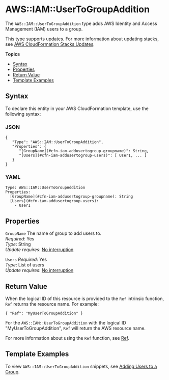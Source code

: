 # AWS::IAM::UserToGroupAddition<a name="aws-properties-iam-addusertogroup"></a>

The `AWS::IAM::UserToGroupAddition` type adds AWS Identity and Access Management \(IAM\) users to a group\.

This type supports updates\. For more information about updating stacks, see [AWS CloudFormation Stacks Updates](using-cfn-updating-stacks.md)\.

**Topics**
+ [Syntax](#aws-resource-iam-addusertogroup-syntax)
+ [Properties](#w4ab1c21c10d797c11)
+ [Return Value](#w4ab1c21c10d797c13)
+ [Template Examples](#w4ab1c21c10d797c15)

## Syntax<a name="aws-resource-iam-addusertogroup-syntax"></a>

To declare this entity in your AWS CloudFormation template, use the following syntax:

### JSON<a name="aws-resource-iam-addusertogroup-syntax.json"></a>

```
{
   "Type": "AWS::IAM::UserToGroupAddition",
   "Properties": {
      "[GroupName](#cfn-iam-addusertogroup-groupname)": String,
      "[Users](#cfn-iam-addusertogroup-users)": [ User1, ... ]
   }
}
```

### YAML<a name="aws-resource-iam-addusertogroup-syntax.yaml"></a>

```
Type: AWS::IAM::UserToGroupAddition
Properties: 
  [GroupName](#cfn-iam-addusertogroup-groupname): String
  [Users](#cfn-iam-addusertogroup-users):
    - User1
```

## Properties<a name="w4ab1c21c10d797c11"></a>

`GroupName`  <a name="cfn-iam-addusertogroup-groupname"></a>
The name of group to add users to\.  
*Required*: Yes  
*Type*: String  
*Update requires*: [No interruption](using-cfn-updating-stacks-update-behaviors.md#update-no-interrupt)

`Users`  <a name="cfn-iam-addusertogroup-users"></a>
*Required*: Yes  
*Type*: List of users  
*Update requires*: [No interruption](using-cfn-updating-stacks-update-behaviors.md#update-no-interrupt)

## Return Value<a name="w4ab1c21c10d797c13"></a>

When the logical ID of this resource is provided to the `Ref` intrinsic function, `Ref` returns the resource name\. For example:

```
{ "Ref": "MyUserToGroupAddition" }
```

For the `AWS::IAM::UserToGroupAddition` with the logical ID "MyUserToGroupAddition", `Ref` will return the AWS resource name\.

For more information about using the `Ref` function, see [Ref](intrinsic-function-reference-ref.md)\.

## Template Examples<a name="w4ab1c21c10d797c15"></a>

To view `AWS::IAM::UserToGroupAddition` snippets, see [Adding Users to a Group](quickref-iam.md#scenario-iam-addusertogroup)\.
